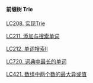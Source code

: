 #### 前缀树 Trie

[LC208. 实现Trie]()

[LC211. 添加与搜索单词]()

[LC212. 单词搜索Ⅱ]()

[LC720. 词典中最长的单词]()

[LC421. 数组中两个数的最大异或值]()